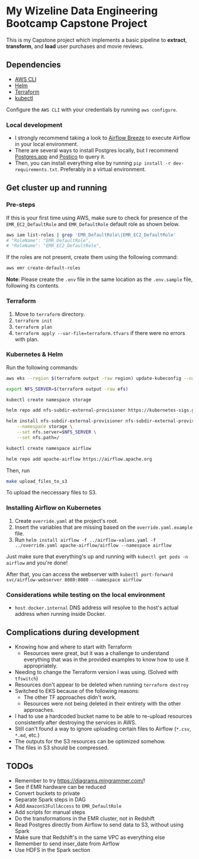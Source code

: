 # My Wizeline Data Engineering Bootcamp Capstone Project

This is my Capstone project which implements a basic pipeline to **extract**, **transform**, and **load** user purchases and movie reviews.

## Dependencies

- [AWS CLI](https://docs.aws.amazon.com/cli/latest/userguide/getting-started-install.html)
- [Helm](https://helm.sh/docs/intro/install/)
- [Terraform](https://www.terraform.io/downloads.html)
- [kubectl](https://kubernetes.io/docs/tasks/tools/#kubectl)

Configure the `AWS CLI` with your credentials by running `aws configure`.

### Local development

- I strongly recommend taking a look to [Airflow Breeze](https://github.com/apache/airflow/blob/main/BREEZE.rst) to execute Airflow in your local environment.
- There are several ways to install Postgres locally, but I recommend [Postgres.app](https://postgresapp.com/) and [Postico](https://eggerapps.at/postico/) to query it.
- Then, you can install everything else by running `pip install -r dev-requirements.txt`. Preferably in a virtual environment.

## Get cluster up and running

### Pre-steps

If this is your first time using AWS, make sure to check for presence of the `EMR_EC2_DefaultRole` and `EMR_DefaultRole` default role as shown below.

```sh
aws iam list-roles | grep 'EMR_DefaultRole\|EMR_EC2_DefaultRole'
# "RoleName": "EMR_DefaultRole",
# "RoleName": "EMR_EC2_DefaultRole",
```

If the roles are not present, create them using the following command:

```sh
aws emr create-default-roles
```

**Note**: Please create the `.env` file in the same location as the `.env.sample` file, following its contents.

### Terraform

1. Move to `terraform` directory.
1. `terraform init`
1. `terraform plan`
1. `terraform apply --var-file=terraform.tfvars` if there were no errors with plan.

### Kubernetes & Helm

Run the following commands:

```sh
aws eks --region $(terraform output -raw region) update-kubeconfig --name $(terraform output -raw cluster_name)

export NFS_SERVER=$(terraform output -raw efs)

kubectl create namespace storage

helm repo add nfs-subdir-external-provisioner https://kubernetes-sigs.github.io/nfs-subdir-external-provisioner/

helm install nfs-subdir-external-provisioner nfs-subdir-external-provisioner/nfs-subdir-external-provisioner \
    --namespace storage \
    --set nfs.server=$NFS_SERVER \
    --set nfs.path=/

kubectl create namespace airflow

helm repo add apache-airflow https://airflow.apache.org
```

Then, run

```sh
make upload_files_to_s3
```

To upload the neccessary files to S3.

### Installing Airflow on Kubernetes

1. Create `override.yaml` at the project's root.
1. Insert the variables that are missing based on the `override.yaml.example` file.
1. Run `helm install airflow -f ../airflow-values.yaml -f ../override.yaml apache-airflow/airflow --namespace airflow`

Just make sure that everything's up and running with `kubectl get pods -n airflow` and you're done!

After that, you can access the webserver with `kubectl port-forward svc/airflow-webserver 8080:8080 --namespace airflow`

### Considerations while testing on the local environment

- `host.docker.internal` DNS address will resolve to the host's actual address when running inside Docker.

## Complications during development

- Knowing how and where to start with Terraform
  - Resources were great, but it was a challenge to understand everything that was in the provided examples to know how to use it appropriately.
- Needing to change the Terraform version I was using. (Solved with `tfswitch`)
- Resources don't appear to be deleted when running `terraform destroy`
- Switched to EKS because of the following reasons:
  - The other TF approaches didn't work.
  - Resources were not being deleted in their entirety with the other approaches.
- I had to use a hardcoded bucket name to be able to re-upload resources consistently after destroying the services in AWS.
- Still can't found a way to ignore uploading certain files to Airflow (`*.csv`, `*.md`, etc.)
- The outputs for the S3 resources can be optimized somehow.
- The files in S3 should be compressed.

## TODOs

- Remember to try https://diagrams.mingrammer.com/!
- See if EMR hardware can be reduced
- Convert buckets to private
- Separate Spark steps in DAG
- Add `AmazonS3FullAccess` to `EMR_DefaultRole`
- Add scripts for manual steps
- Do the transformations in the EMR cluster, not in Redshift
- Read Postgres directly from Airflow to send data to S3, without using Spark
- Make sure that Redshift's in the same VPC as everything else
- Remember to send inser_date from Airflow
- Use HDFS in the Spark section
